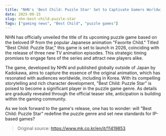 ```yaml
---
title: "NHN's 'Best Child: Puzzle Star' Set to Captivate Gamers Worldwide"
date: 2025-09-15
slug: nhn-best-child-puzzle-star
Tags: ["gaming news", "Best Child", "puzzle games"]
---
```


NHN has officially unveiled the title of its upcoming puzzle game based on the beloved IP from the popular Japanese animation "Favorite Child." Titled "Best Child: Puzzle Star," this game is set to launch in 2026, coinciding with the release of three new TV animation episodes. This strategic timing promises to engage fans of the series and attract new players alike.

The game, developed by NHN and published globally outside of Japan by Kadokawa, aims to capture the essence of the original animation, which has resonated with audiences worldwide, including in Korea. With its compelling storytelling and rich character development, "Best Child: Puzzle Star" is poised to become a significant player in the puzzle game genre. As details are gradually revealed through the official teaser site, anticipation is building within the gaming community.

As we look forward to the game's release, one has to wonder: will "Best Child: Puzzle Star" redefine the puzzle genre and set new standards for IP-based games?
> Original source: https://www.mk.co.kr/en/it/11419853